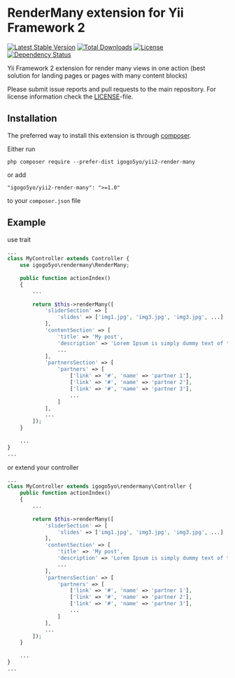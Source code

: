 # RenderMany extension for Yii Framework 2

[![Latest Stable Version](https://poser.pugx.org/igogo5yo/yii2-render-many/v/stable)](https://packagist.org/packages/igogo5yo/yii2-render-many) [![Total Downloads](https://poser.pugx.org/igogo5yo/yii2-render-many/downloads)](https://packagist.org/packages/igogo5yo/yii2-render-many) [![License](https://poser.pugx.org/igogo5yo/yii2-render-many/license)](https://packagist.org/packages/igogo5yo/yii2-render-many) [![Dependency Status](https://www.versioneye.com/user/projects/56655361f376cc003d000a91/badge.svg?style=flat)](https://www.versioneye.com/user/projects/56655361f376cc003d000a91)

Yii Framework 2 extension for render many views in one action (best solution for landing pages or pages with many content blocks)

Please submit issue reports and pull requests to the main repository.
For license information check the [LICENSE](LICENSE.md)-file.

Installation
------------

The preferred way to install this extension is through [composer](http://getcomposer.org/download/).

Either run

```
php composer require --prefer-dist igogo5yo/yii2-render-many
```

or add

```
"igogo5yo/yii2-render-many": ">=1.0"
```

to your `composer.json` file


Example
----

use trait
```php
...
class MyController extends Controller {
    use igogo5yo\rendermany\RenderMany;
    
    public function actionIndex()
    {
        ...
        
        return $this->renderMany([
            'sliderSection' => [
                'slides' => ['img1.jpg', 'img3.jpg', 'img3.jpg', ...]
            ],
            'contentSection' => [
                'title' => 'My post',
                'description' => 'Lorem Ipsum is simply dummy text of the printing and typesetting industry...',
                ...
            ],
            'partnersSection' => [
                'partners' => [
                    ['link' => '#', 'name' => 'partner 1'],
                    ['link' => '#', 'name' => 'partner 2'],
                    ['link' => '#', 'name' => 'partner 3'],
                    ...
                ]
            ],
            ...
        ]);
    }
    
    ...
}
...
```

or extend your controller
```php
...
class MyController extends igogo5yo\rendermany\Controller {
    public function actionIndex()
    {
        ...
        
        return $this->renderMany([
            'sliderSection' => [
                'slides' => ['img1.jpg', 'img3.jpg', 'img3.jpg', ...]
            ],
            'contentSection' => [
                'title' => 'My post',
                'description' => 'Lorem Ipsum is simply dummy text of the printing and typesetting industry...',
                ...
            ],
            'partnersSection' => [
                'partners' => [
                    ['link' => '#', 'name' => 'partner 1'],
                    ['link' => '#', 'name' => 'partner 2'],
                    ['link' => '#', 'name' => 'partner 3'],
                    ...
                ]
            ],
            ...
        ]);
    }
    
    ...
}
...
```

